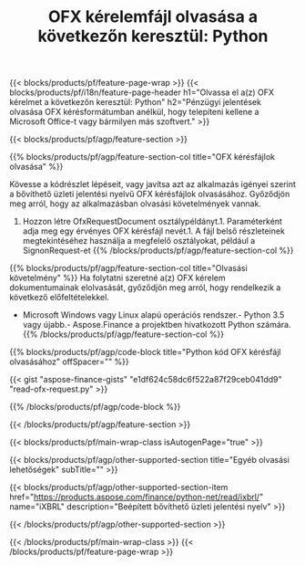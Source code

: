 ﻿---
title: "OFX kérelemfájl olvasása a következőn keresztül: Python"
description: Mintakód a(z) OFX kérésfájl olvasásához. Használjon API példakódot a kötegelt OFX kérésfájlok olvasásához a Python alapú alkalmazásokban. 
url: /hu/python-net/read/ofx-request/
family: finance
platformtag: python
feature: read
informat: OFX request
outformat: 
otherformats: 
---
{{< blocks/products/pf/feature-page-wrap >}}
{{< blocks/products/pf/i18n/feature-page-header h1="Olvassa el a(z) OFX kérelmet a következőn keresztül: Python" h2="Pénzügyi jelentések olvasása OFX kérésformátumban anélkül, hogy telepíteni kellene a Microsoft Office-t vagy bármilyen más szoftvert." >}}

{{< blocks/products/pf/agp/feature-section >}}

{{% blocks/products/pf/agp/feature-section-col title="OFX kérésfájlok olvasása" %}}

Kövesse a kódrészlet lépéseit, vagy javítsa azt az alkalmazás igényei szerint a bővíthető üzleti jelentési nyelvű OFX kérésfájlok olvasásához. Győződjön meg arról, hogy az alkalmazásban olvasási követelmények vannak.

1. Hozzon létre OfxRequestDocument osztálypéldányt.1. Paraméterként adja meg egy érvényes OFX kérésfájl nevét.1. A fájl belső részleteinek megtekintéséhez használja a megfelelő osztályokat, például a SignonRequest-et
{{% /blocks/products/pf/agp/feature-section-col %}}

{{% blocks/products/pf/agp/feature-section-col title="Olvasási követelmény" %}}
Ha folytatni szeretné a(z) OFX kérelem dokumentumainak elolvasását, győződjön meg arról, hogy rendelkezik a következő előfeltételekkel. 
- Microsoft Windows vagy Linux alapú operációs rendszer.- Python 3.5 vagy újabb.- Aspose.Finance a projektben hivatkozott Python számára.{{% /blocks/products/pf/agp/feature-section-col %}}

{{% blocks/products/pf/agp/code-block title="Python kód OFX kérésfájl olvasásához" offSpacer="" %}}

{{< gist "aspose-finance-gists" "e1df624c58dc6f522a87f29ceb041dd9" "read-ofx-request.py" >}}

{{% /blocks/products/pf/agp/code-block %}}

{{< /blocks/products/pf/agp/feature-section >}}

{{< blocks/products/pf/main-wrap-class isAutogenPage="true" >}}

{{< blocks/products/pf/agp/other-supported-section title="Egyéb olvasási lehetőségek" subTitle="" >}}

{{< blocks/products/pf/agp/other-supported-section-item href="https://products.aspose.com/finance/python-net/read/ixbrl/" name="iXBRL" description="Beépített bővíthető üzleti jelentési nyelv" >}}

{{< /blocks/products/pf/agp/other-supported-section >}}

{{< /blocks/products/pf/main-wrap-class >}}
{{< /blocks/products/pf/feature-page-wrap >}}